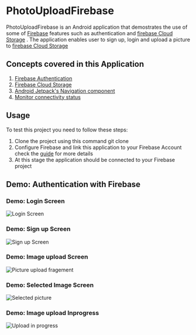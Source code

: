# PhotoUploadFirebase


PhotoUploadFirebase is an Android application that demostrates the  use of some of [Firebase](firebase.google.com) features such as authentication and [firebase Cloud Storage](https://firebase.google.com/docs/storage) . The application enables user
to sign up, login and upload a picture to [firebase Cloud Storage](https://firebase.google.com/docs/storage)

##  Concepts covered in this Application

1.  [Firebase Authentication](https://firebase.google.com/docs/auth)
2.  [Firebase Cloud Storage](https://firebase.google.com/docs/storage)
3.  [Android Jetpack's Navigation component](https://developer.android.com/guide/navigation)
4.  [Monitor connectivity status](https://developer.android.com/training/monitoring-device-state/connectivity-status-type#java)


## Usage
To test this project you need to follow these steps:

1. Clone the project using this command  git clone 
2. Configure Firebase and link this application to your Firebase Account check the [guide](https://firebase.google.com/docs/android/setup) for more details
3. At this stage the application should be connected to your Firebase project

## Demo: Authentication with Firebase



### Demo: Login Screen
![Login Screen](https://raw.githubusercontent.com/claykabongok/PhotoUploadFirebase/master/readme/login.jpg?raw=true)

### Demo: Sign up Screen
![Sign up Screen](https://github.com/claykabongok/PhotoUploadFirebase/blob/master/readme/signup.jpg?raw=true)

### Demo: Image upload Screen
![Picture upload fragement](https://github.com/claykabongok/PhotoUploadFirebase/blob/master/readme/uploadfragment.jpg?raw=true)

### Demo: Selected Image  Screen
![Selected picture](https://github.com/claykabongok/PhotoUploadFirebase/blob/master/readme/selectedpicture.jpg?raw=true)

### Demo: Image upload Inprogress
![Upload in progress](https://github.com/claykabongok/PhotoUploadFirebase/blob/master/readme/uploadinprogress.jpg?raw=true)


